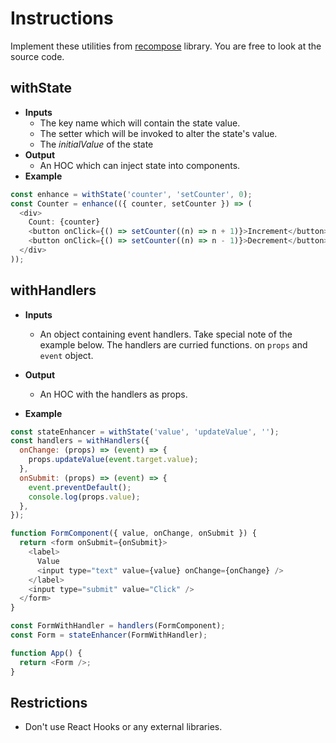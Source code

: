 # Instructions

Implement these utilities from [recompose](https://github.com/acdlite/recompose) library. You are free to look at the source code.

## withState

- **Inputs**
  - The key name which will contain the state value.
  - The setter which will be invoked to alter the state's value.
  - The _initialValue_ of the state
- **Output**
  - An HOC which can inject state into components.
- **Example**

```js
const enhance = withState('counter', 'setCounter', 0);
const Counter = enhance(({ counter, setCounter }) => (
  <div>
    Count: {counter}
    <button onClick={() => setCounter((n) => n + 1)}>Increment</button>
    <button onClick={() => setCounter((n) => n - 1)}>Decrement</button>
  </div>
));
```

## withHandlers
- **Inputs**
  - An object containing event handlers. Take special note of the example below. The handlers are curried functions. on `props` and `event` object.

- **Output**
  - An HOC with the handlers as props.

- **Example**
```js
const stateEnhancer = withState('value', 'updateValue', '');
const handlers = withHandlers({
  onChange: (props) => (event) => {
    props.updateValue(event.target.value);
  },
  onSubmit: (props) => (event) => {
    event.preventDefault();
    console.log(props.value);
  },
});

function FormComponent({ value, onChange, onSubmit }) {
  return <form onSubmit={onSubmit}>
    <label>
      Value
      <input type="text" value={value} onChange={onChange} />
    </label>
    <input type="submit" value="Click" />
  </form>
}

const FormWithHandler = handlers(FormComponent);
const Form = stateEnhancer(FormWithHandler);

function App() {
  return <Form />;
}
```

## Restrictions
- Don't use React Hooks or any external libraries.
